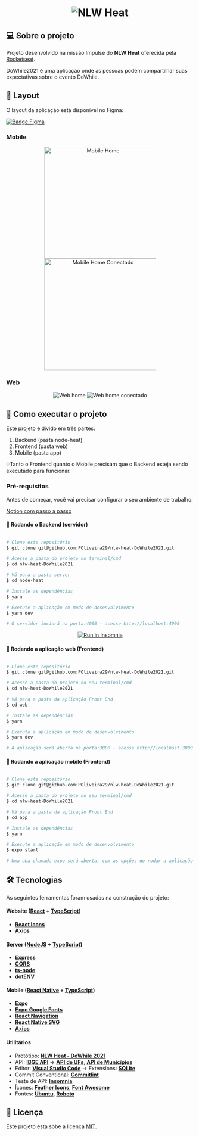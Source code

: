 <h1 align="center">
    <img align="center" src="/web/src/assets/logo.svg" alt="NLW Heat" />
</h1>

## 💻 Sobre o projeto

Projeto desenvolvido na missão Impulse do **NLW Heat** oferecida pela [Rocketseat](https://www.rocketseat.com.br/).

DoWhile2021 é uma aplicação onde as pessoas podem compartilhar suas expectativas sobre o evento DoWhile.

## 🎨 Layout

O layout da aplicação está disponível no Figma:

<a href="https://www.figma.com/community/file/1031699316177416916/%5BNLW-Heat---Mission%3A-Impulse%5D-DoWhile2021">
  <img alt="Badge Figma" src="https://img.shields.io/badge/Acessar%20Layout%20-Figma-%2304D361">
</a>

### Mobile

<p align="center">
  <img alt="Mobile Home" src=".github/mobile-home.png" width="300px">
  <img alt="Mobile Home Conectado" src=".github/mobile-home-logado.png" width="300px">
</p>

### Web

<p align="center">
  <img alt="Web home" src=".github/web-home.png" >
  <img alt="Web home conectado" src=".github/web-home-logado.png">
</p>


## 🚀 Como executar o projeto

Este projeto é divido em três partes:
1. Backend (pasta node-heat) 
2. Frontend (pasta web)
3. Mobile (pasta app)

💡Tanto o Frontend quanto o Mobile precisam que o Backend esteja sendo executado para funcionar.

### Pré-requisitos

Antes de começar, você vai precisar configurar o seu ambiente de trabalho:

[Notion com passo a passo](https://efficient-sloth-d85.notion.site/Impulse-240cb588fb8d4089917c7a6cef0008b3)


#### 🎲 Rodando o Backend (servidor)

```bash

# Clone este repositório
$ git clone git@github.com:POliveira29/nlw-heat-DoWhile2021.git

# Acesse a pasta do projeto no terminal/cmd
$ cd nlw-heat-DoWhile2021

# Vá para a pasta server
$ cd node-heat

# Instale as dependências
$ yarn

# Execute a aplicação em modo de desenvolvimento
$ yarn dev

# O servidor inciará na porta:4000 - acesse http://localhost:4000 

```
<p align="center">
  <a href="https://github.com/tgmarinho/README-ecoleta/blob/master/Insomnia_API_Ecoletajson.json" target="_blank"><img src="https://insomnia.rest/images/run.svg" alt="Run in Insomnia"></a>
</p>


#### 🧭 Rodando a aplicação web (Frontend)

```bash

# Clone este repositório
$ git clone git@github.com:POliveira29/nlw-heat-DoWhile2021.git

# Acesse a pasta do projeto no seu terminal/cmd
$ cd nlw-heat-DoWhile2021

# Vá para a pasta da aplicação Front End
$ cd web

# Instale as dependências
$ yarn

# Execute a aplicação em modo de desenvolvimento
$ yarn dev

# A aplicação será aberta na porta:3000 - acesse http://localhost:3000

```

#### 📱 Rodando a aplicação mobile (Frontend)

```bash

# Clone este repositório
$ git clone git@github.com:POliveira29/nlw-heat-DoWhile2021.git

# Acesse a pasta do projeto no seu terminal/cmd
$ cd nlw-heat-DoWhile2021

# Vá para a pasta da aplicação Front End
$ cd app

# Instale as dependências
$ yarn

# Execute a aplicação em modo de desenvolvimento
$ expo start

# Uma aba chamada expo será aberta, com as opções de rodar a aplicação via android ou IOS

```

## 🛠️ Tecnologias

As seguintes ferramentas foram usadas na construção do projeto:

#### **Website**  ([React](https://reactjs.org/)  +  [TypeScript](https://www.typescriptlang.org/))

-   **[React Icons](https://react-icons.github.io/react-icons/)**
-   **[Axios](https://github.com/axios/axios)**

#### [](https://github.com/tgmarinho/Ecoleta#server-nodejs--typescript)**Server**  ([NodeJS](https://nodejs.org/en/)  +  [TypeScript](https://www.typescriptlang.org/))

-   **[Express](https://expressjs.com/)**
-   **[CORS](https://expressjs.com/en/resources/middleware/cors.html)**
-   **[ts-node](https://github.com/TypeStrong/ts-node)**
-   **[dotENV](https://github.com/motdotla/dotenv)**

#### [](https://github.com/tgmarinho/Ecoleta#mobile-react-native--typescript)**Mobile**  ([React Native](http://www.reactnative.com/)  +  [TypeScript](https://www.typescriptlang.org/))

-   **[Expo](https://expo.io/)**
-   **[Expo Google Fonts](https://github.com/expo/google-fonts)**
-   **[React Navigation](https://reactnavigation.org/)**
-   **[React Native SVG](https://github.com/react-native-community/react-native-svg)**
-   **[Axios](https://github.com/axios/axios)**

#### [](https://github.com/tgmarinho/Ecoleta#utilit%C3%A1rios)**Utilitários**

-   Protótipo:  **[NLW Heat - DoWhile 2021](https://www.figma.com/community/file/1031699316177416916)**
-   API:  **[IBGE API](https://servicodados.ibge.gov.br/api/docs/localidades?versao=1)**  →  **[API de UFs](https://servicodados.ibge.gov.br/api/docs/localidades?versao=1#api-UFs-estadosGet)**,  **[API de Municípios](https://servicodados.ibge.gov.br/api/docs/localidades?versao=1#api-Municipios-estadosUFMunicipiosGet)**
-   Editor:  **[Visual Studio Code](https://code.visualstudio.com/)**  → Extensions:  **[SQLite](https://marketplace.visualstudio.com/items?itemName=alexcvzz.vscode-sqlite)**
-   Commit Conventional:  **[Commitlint](https://github.com/conventional-changelog/commitlint)**
-   Teste de API:  **[Insomnia](https://insomnia.rest/)**
-   Ícones:  **[Feather Icons](https://feathericons.com/)**,  **[Font Awesome](https://fontawesome.com/)**
-   Fontes:  **[Ubuntu](https://fonts.google.com/specimen/Ubuntu)**,  **[Roboto](https://fonts.google.com/specimen/Roboto)**


## 📝 Licença

Este projeto esta sobe a licença [MIT](./LICENSE).
